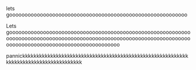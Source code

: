 lets goooooooooooooooooooooooooooooooooooooooooooooooooooooooooo

Lets goooooooooooooooooooooooooooooooooooooooooooooooooooooooooooooooooooooooooooooooooooooooooooooooooooooooooooooooooooooooooooooooooooooooooooooooooooooooooooo


pannickkkkkkkkkkkkkkkkkkkkkkkkkkkkkkkkkkkkkkkkkkkkkkkkkkkkkkkkkkkkkkkkkkkkkkkkkkkkkkkkkkkkkk

